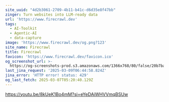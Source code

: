 ```yaml
---
site_uuid: "4d2b3061-2709-4b11-b41c-d6d35e8f47bb"
zinger: Turn websites into LLM-ready data
url: 'https://www.firecrawl.dev'
tags:
  - AI-Toolkit
  - Agentic-AI
  - data-capture
image: 'https://www.firecrawl.dev/og.png?123'
site_name: Firecrawl
title: Firecrawl
favicon: 'https://www.firecrawl.dev/favicon.ico'
og_screenshot_url: >-
  https://og-screenshots-prod.s3.amazonaws.com/1366x768/80/false/20b7ba937768670e5d0bd1639f46f505fd2bf7d862f7965334ed6ea422dc7b87.jpeg
last_jina_request: '2025-03-09T06:44:58.824Z'
jina_error: 'HTTP error! status: 429'
og_last_fetch: 2025-03-07T05:20:40.129Z
---
```


https://youtu.be/8kUeK1Bo4mM?si=eYeDAiWHVVmqBSUw
